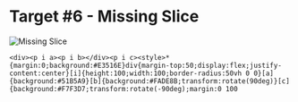 # Target #6 - Missing Slice

![Missing Slice](https://cssbattle.dev/targets/6.png)

```
<div><p i a><p i b></div><p i c><style>*{margin:0;background:#E3516E}div{margin-top:50;display:flex;justify-content:center}[i]{height:100;width:100;border-radius:50vh 0 0}[a]{background:#51B5A9}[b]{background:#FADE8B;transform:rotate(90deg)}[c]{background:#F7F3D7;transform:rotate(-90deg);margin:0 100
```
